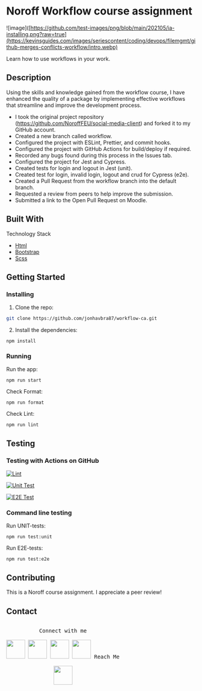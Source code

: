 # Noroff Workflow course assignment

![image]([https://github.com/test-images/png/blob/main/202105/ia-installing.png?raw=true](https://kevinsguides.com/images/seriescontent/coding/devops/filemgmt/github-merges-conflicts-workflow/intro.webp)

Learn how to use workflows in your work.

## Description

Using the skills and knowledge gained from the workflow course, I have enhanced the quality of a package by implementing effective workflows that streamline and improve the development process.

- I took the original project repository (https://github.com/NoroffFEU/social-media-client) and forked it to my GitHub account.
- Created a new branch called workflow.
- Configured the project with ESLint, Prettier, and commit hooks.
- Configured the project with GitHub Actions for build/deploy if required.
- Recorded any bugs found during this process in the Issues tab.
- Configured the project for Jest and Cypress.
- Created tests for login and logout in Jest (unit).
- Created test for login, invalid login, logout and crud for Cypress (e2e).
- Created a Pull Request from the workflow branch into the default branch.
- Requested a review from peers to help improve the submission.
- Submitted a link to the Open Pull Request on Moodle.

## Built With

Technology Stack

- [Html](https://developer.mozilla.org/en-US/docs/Web/HTML)
- [Bootstrap](https://getbootstrap.com)
- [Scss](https://sass-lang.com/)

## Getting Started

### Installing

1. Clone the repo:

```bash
git clone https://github.com/jonhavbra87/workflow-ca.git
```

2. Install the dependencies:

```
npm install
```

### Running

Run the app:

```
npm run start
```

Check Format:

```
npm run format
```

Check Lint:

```
npm run lint
```

## Testing

### Testing with Actions on GitHub

[![Lint](https://github.com/jonhavbra87/workflow-ca/actions/workflows/Lint.yml/badge.svg?branch=workflow)](https://github.com/jonhavbra87/workflow-ca/actions/workflows/Lint.yml)

[![Unit Test](https://github.com/jonhavbra87/workflow-ca/actions/workflows/Unit-Test.yml/badge.svg?branch=workflow)](https://github.com/jonhavbra87/workflow-ca/actions/workflows/Unit-Test.yml)

[![E2E Test](https://github.com/jonhavbra87/workflow-ca/actions/workflows/E2E-Test.yml/badge.svg?branch=workflow)](https://github.com/jonhavbra87/workflow-ca/actions/workflows/E2E-Test.yml)

### Command line testing
Run UNIT-tests:

```
npm run test:unit
```

Run E2E-tests:

```
npm run test:e2e
```

## Contributing

This is a Noroff course assignment. I appreciate a peer review!

## Contact

<p style="display: inline-block;" align="center" widht="80%">
  <kbd>
    <kbd>
     <kbd>Connect with me</kbd>
    <br>
    <br>
       <a href="https://no.linkedin.com/in/jon-are-haver%C3%A5en-bratt%C3%A5s-5a3805262?trk=people-guest_people_search-card"><img width="50px" src="https://camo.githubusercontent.com/6eeeae9698286e45eda5d2973026a896fd42fa7f4271bf31aa74e9557e82181a/68747470733a2f2f6564656e742e6769746875622e696f2f537570657254696e7949636f6e732f696d616765732f7376672f6c696e6b6564696e2e737667" /></a>
        <a href="https://www.discord.com"><img width="50px" src="https://camo.githubusercontent.com/f66a24788a2818b82624c61c17c513d16ea14ac6c579dd1c2b3ffe5df8c6cc22/68747470733a2f2f6564656e742e6769746875622e696f2f537570657254696e7949636f6e732f696d616765732f7376672f646973636f72642e737667" /></a>
     <a href="https://www.facebook.com"><img width="50px" src="https://camo.githubusercontent.com/05bf51513179d5b864921ba868f4bf54d2d74054f8f293f4569d969409b60a69/68747470733a2f2f6564656e742e6769746875622e696f2f537570657254696e7949636f6e732f696d616765732f7376672f66616365626f6f6b2e737667" /></a>
         <a href="https://www.instagram.com/jonareb87?igsh=MTAwdDEzZHFwMWFjbQ%3D%3D&utm_source=qr"><img width="50px" src="https://camo.githubusercontent.com/d94fd60f67ea9647bb508da87ad32b1eacd2bfb6745fac2be9869f9483bd0dca/68747470733a2f2f6564656e742e6769746875622e696f2f537570657254696e7949636f6e732f696d616765732f7376672f696e7374616772616d2e737667" /></a>
    </kbd>
        <kbd>
        <kbd>Reach Me</kbd>
        <br>
        <br>
<a href="mailto:mail@kongsvinger-it.no">
  <img width="50px" src="https://camo.githubusercontent.com/e626c5e6524798b6b31cb05eddba0fb781bd2f920f11fa3261692e61db288696/68747470733a2f2f6564656e742e6769746875622e696f2f537570657254696e7949636f6e732f696d616765732f7376672f6f75746c6f6f6b2e737667" />
</a>
    </kbd>
  </kbd>
</p>
